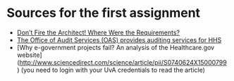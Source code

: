 # Sources for the first assignment

* [Don’t Fire the Architect! Where Were the Requirements?](http://ieeexplore.ieee.org/stamp/stamp.jsp?tp=&arnumber=6774318)
* [The Office of Audit Services (OAS) provides auditing services for HHS](http://oig.hhs.gov/oas/reports/region3/31403001.pdf)
* [Why e-government projects fail? An analysis of the Healthcare.gov website] (http://www.sciencedirect.com/science/article/pii/S0740624X15000799) (you need to login with your UvA credentials to read the article)

